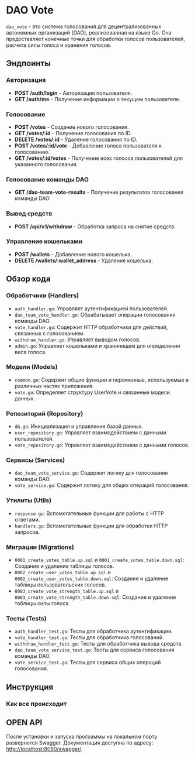 # DAO Vote

`dao_vote` - это система голосования для децентрализованных автономных организаций (DAO), реализованная на языке Go. Она предоставляет конечные точки для обработки голосов пользователей, расчета силы голоса и хранения голосов.

## Эндпоинты

### Авторизация

- **POST /auth/login** - Авторизация пользователя.
- **GET /auth/me** - Получение информации о текущем пользователе.

### Голосование

- **POST /votes** - Создание нового голосования.
- **GET /votes/:id** - Получение голосования по ID.
- **DELETE /votes/:id** - Удаление голосования по ID.
- **POST /votes/:id/vote** - Добавление голоса пользователя к голосованию.
- **GET /votes/:id/votes** - Получение всех голосов пользователей для указанного голосования.

### Голосование команды DAO

- **GET /dao-team-vote-results** - Получение результатов голосования команды DAO.

### Вывод средств

- **POST /api/v1/withdraw** - Обработка запроса на снятие средств.

### Управление кошельками

- **POST /wallets** - Добавление нового кошелька.
- **DELETE /wallets/:wallet_address** - Удаление кошелька.

## Обзор кода

### Обработчики (Handlers)

- `auth_handler.go`: Управляет аутентификацией пользователей.
- `dao_team_vote_handler.go`: Обрабатывает операции голосования команды DAO.
- `vote_handler.go`: Содержит HTTP обработчики для действий, связанных с голосованием.
- `withdraw_handler.go`: Управляет выводом голосов.
- `admin.go`: Управляет кошельками и хранилищем для определения веса голоса.

### Модели (Models)

- `common.go`: Содержит общие функции и переменные, используемые в различных частях приложения.
- `vote.go`: Определяет структуру UserVote и связанные модели данных.

### Репозиторий (Repository)

- `db.go`: Инициализация и управление базой данных.
- `user_repository.go`: Управляет взаимодействием с данными пользователей.
- `vote_repository.go`: Управляет взаимодействием с данными голосов.

### Сервисы (Services)

- `dao_team_vote_service.go`: Содержит логику для голосования команды DAO.
- `vote_service.go`: Содержит логику для общих операций голосования.

### Утилиты (Utils)

- `response.go`: Вспомогательные функции для работы с HTTP ответами.
- `handlers.go`: Вспомогательные функции для обработки HTTP запросов.

### Миграции (Migrations)

- `0001_create_votes_table.up.sql` и `0001_create_votes_table.down.sql`: Создание и удаление таблицы голосов.
- `0002_create_user_votes_table.up.sql` и `0002_create_user_votes_table.down.sql`: Создание и удаление таблицы пользовательских голосов.
- `0003_create_vote_strength_table.up.sql` и `0003_create_vote_strength_table.down.sql`: Создание и удаление таблицы силы голоса.

### Тесты (Tests)

- `auth_handler_test.go`: Тесты для обработчика аутентификации.
- `vote_handler_test.go`: Тесты для обработчика голосований.
- `withdraw_handler_test.go`: Тесты для обработчика вывода средств.
- `dao_team_vote_service_test.go`: Тесты для сервиса голосования команды DAO.
- `vote_service_test.go`: Тесты для сервиса общих операций голосования.

## Инструкция

### Как все происходит

## OPEN API

После установки и запуска программы на локальном порту развернется Swagger. Документация доступна по адресу: [http://localhost:8080/swagger/](http://localhost:8080/swagger/).
